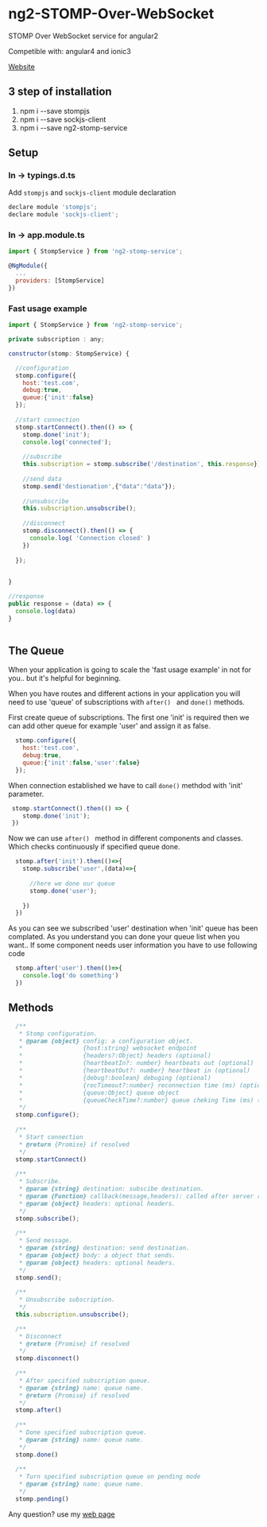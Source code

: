 # ng2-STOMP-Over-WebSocket
STOMP Over WebSocket service for angular2

Competible with: angular4 and ionic3

[Website](http://devsullo.com/github/angular2-stomp-over-websocket-service/) 


## 3 step of installation

1) npm i --save stompjs
2) npm i --save sockjs-client
3) npm i --save ng2-stomp-service


## Setup

### In -> typings.d.ts
Add `stompjs` and `sockjs-client` module declaration

```javascript
declare module 'stompjs';
declare module 'sockjs-client';
```

### In -> app.module.ts

```javascript
import { StompService } from 'ng2-stomp-service';

@NgModule({
  ...
  providers: [StompService]
})
```

### Fast usage example

```javascript
import { StompService } from 'ng2-stomp-service';

private subscription : any;

constructor(stomp: StompService) {

  //configuration
  stomp.configure({
    host:'test.com',
    debug:true,
    queue:{'init':false}
  });
  
  //start connection
  stomp.startConnect().then(() => {
    stomp.done('init');
    console.log('connected');
    
    //subscribe
    this.subscription = stomp.subscribe('/destination', this.response});
    
    //send data
    stomp.send('destionation',{"data":"data"});
    
    //unsubscribe
    this.subscription.unsubscribe();
    
    //disconnect
    stomp.disconnect().then(() => {
      console.log( 'Connection closed' )
    })
    
  });
 

}

//response
public response = (data) => {
  console.log(data)
}
  
```

## The Queue

When your application is going to scale the 'fast usage example' in not for you.. but it's helpful for beginning.

When you have routes and different actions in your application you will need to use 'queue' of subscriptions with ```after() ``` and ```done()``` methods.

First create queue of subscriptions. The first one 'init' is required then we can add other queue for example 'user' and assign it as false.

```javascript
  stomp.configure({
    host:'test.com',
    debug:true,
    queue:{'init':false,'user':false}
  });
```

When connection established we have to call ```done()``` methdod with 'init' parameter. 
```javascript
 stomp.startConnect().then(() => {
    stomp.done('init');
 })
```

Now we can use ```after() ``` method in different components and classes. Which checks continuously if specified queue done.
```javascript
  stomp.after('init').then(()=>{
    stomp.subscribe('user',(data)=>{
    
      //here we done our queue
      stomp.done('user');
      
    })
  })
```

As you can see we subscribed 'user' destination when 'init' queue has been complated. As you understand you can done your queue list when you want.. If some component needs user information you have to use following code

```javascript
  stomp.after('user').then(()=>{
    console.log('do something')
  })
```



## Methods
```javascript
  /**
   * Stomp configuration.
   * @param {object} config: a configuration object.
   *                 {host:string} websocket endpoint
   *                 {headers?:Object} headers (optional)
   *                 {heartbeatIn?: number} heartbeats out (optional)
   *                 {heartbeatOut?: number} heartbeat in (optional)
   *                 {debug?:boolean} debuging (optional)
   *                 {recTimeout?:number} reconnection time (ms) (optional)
   *                 {queue:Object} queue object
   *                 {queueCheckTime?:number} queue cheking Time (ms) (optional)
   */
  stomp.configure();
  
  /**
   * Start connection
   * @return {Promise} if resolved
   */
  stomp.startConnect()
  
  /**
   * Subscribe.
   * @param {string} destination: subscibe destination.
   * @param {Function} callback(message,headers): called after server response.
   * @param {object} headers: optional headers.
   */
  stomp.subscribe();
  
  /**
   * Send message.
   * @param {string} destination: send destination.
   * @param {object} body: a object that sends.
   * @param {object} headers: optional headers.
   */
  stomp.send();
  
  /**
   * Unsubscribe subscription.
   */
  this.subscription.unsubscribe();

  /**
   * Disconnect
   * @return {Promise} if resolved
   */
  stomp.disconnect()
  
  /**
   * After specified subscription queue.
   * @param {string} name: queue name.
   * @return {Promise} if resolved
   */
  stomp.after()
  
  /**
   * Done specified subscription queue.
   * @param {string} name: queue name.
   */
  stomp.done()
  
  /**
   * Turn specified subscription queue on pending mode
   * @param {string} name: queue name.
   */
  stomp.pending()

```

Any question? use my [web page](http://devsullo.com/github/angular2-stomp-over-websocket-service/) 
